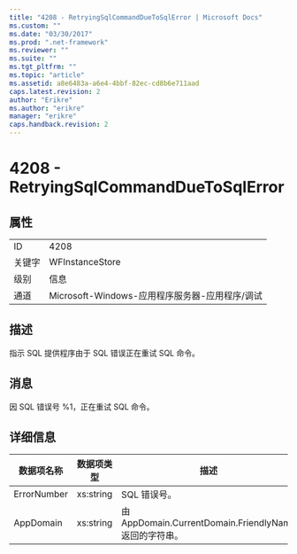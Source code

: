 ```yaml
---
title: "4208 - RetryingSqlCommandDueToSqlError | Microsoft Docs"
ms.custom: ""
ms.date: "03/30/2017"
ms.prod: ".net-framework"
ms.reviewer: ""
ms.suite: ""
ms.tgt_pltfrm: ""
ms.topic: "article"
ms.assetid: a8e6483a-a6e4-4bbf-82ec-cd8b6e711aad
caps.latest.revision: 2
author: "Erikre"
ms.author: "erikre"
manager: "erikre"
caps.handback.revision: 2
---
```

# 4208 - RetryingSqlCommandDueToSqlError
## 属性  
  
|||  
|-|-|  
|ID|4208|  
|关键字|WFInstanceStore|  
|级别|信息|  
|通道|Microsoft\-Windows\-应用程序服务器\-应用程序\/调试|  
  
## 描述  
 指示 SQL 提供程序由于 SQL 错误正在重试 SQL 命令。  
  
## 消息  
 因 SQL 错误号 %1，正在重试 SQL 命令。  
  
## 详细信息  
  
|数据项名称|数据项类型|描述|  
|-----------|-----------|--------|  
|ErrorNumber|xs:string|SQL 错误号。|  
|AppDomain|xs:string|由 AppDomain.CurrentDomain.FriendlyName 返回的字符串。|